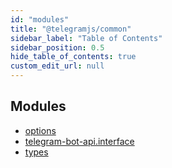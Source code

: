 ```yaml
---
id: "modules"
title: "@telegramjs/common"
sidebar_label: "Table of Contents"
sidebar_position: 0.5
hide_table_of_contents: true
custom_edit_url: null
---
```


## Modules

- [options](modules/options.md)
- [telegram-bot-api.interface](modules/telegram_bot_api_interface.md)
- [types](modules/types.md)
